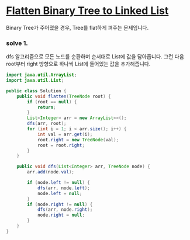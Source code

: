 # [Flatten Binary Tree to Linked List](https://leetcode.com/problems/flatten-binary-tree-to-linked-list/)

Binary Tree가 주어졌을 경우, Tree를 flat하게 펴주는 문제입니다.

### solve 1.
dfs 알고리즘으로 모든 노드를 순환하며 순서대로 List에 값을 담아줍니다.
그런 다음 root부터 right 방향으로 하나씩 List에 들어있는 값을 추가해줍니다.

```java
import java.util.ArrayList;
import java.util.List;

public class Solution {
    public void flatten(TreeNode root) {
        if (root == null) {
            return;
        }
        List<Integer> arr = new ArrayList<>();
        dfs(arr, root);
        for (int i = 1; i < arr.size(); i++) {
            int val = arr.get(i);
            root.right = new TreeNode(val);
            root = root.right;
        }
    }

    public void dfs(List<Integer> arr, TreeNode node) {
        arr.add(node.val);

        if (node.left != null) {
            dfs(arr, node.left);
            node.left = null;
        }
        if (node.right != null) {
            dfs(arr, node.right);
            node.right = null;
        }
    }
}
```